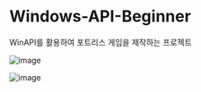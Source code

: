 # Windows-API-Beginner

WinAPI를 활용하여 포트리스 게임을 제작하는 프로젝트

![image](https://github.com/strurao/Windows-API-Beginner/assets/126440235/a73f5433-5ed2-4557-b28e-8cb2c2c05446)

![image](https://github.com/strurao/Windows-API-Beginner/assets/126440235/6ca0950a-65b0-464c-89a7-9c5a7720d7a2)
